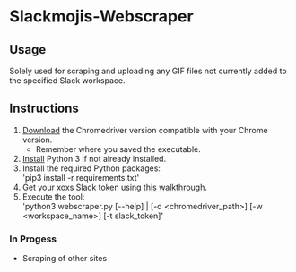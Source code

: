 # Slackmojis-Webscraper

## Usage
Solely used for scraping and uploading any GIF files not currently added to the specified Slack workspace.

## Instructions
1. [Download](https://chromedriver.chromium.org/downloads) the Chromedriver version compatible with your Chrome version.
    - Remember where you saved the executable.
2. [Install](https://www.python.org/downloads/) Python 3 if not already installed.
3. Install the required Python packages:  
'pip3 install -r requirements.txt'
4. Get your xoxs Slack token using [this walkthrough](https://github.com/jackellenberger/emojme#finding-a-slack-token).
5. Execute the tool:  
'python3 webscraper.py [--help] | [-d <chromedriver_path>] [-w <workspace_name>] [-t slack_token]'

### In Progess
- Scraping of other sites